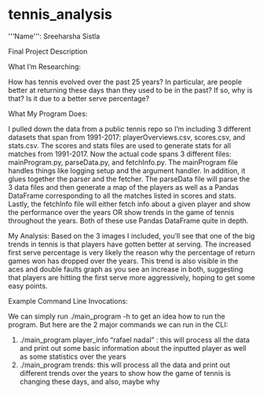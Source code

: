 # tennis_analysis

'''Name''': Sreeharsha Sistla

Final Project Description

What I’m Researching:

How has tennis evolved	over the past 25 years? In particular, are people better at returning these days than they used to be in the past? If so, why is that? Is it due to a better serve percentage?

What My Program Does:

I pulled down the data from a public tennis repo so I’m including 3 different datasets that span from 1991-2017: playerOverviews.csv, scores.csv, and stats.csv. The scores and stats files are used to generate stats for all matches from 1991-2017. Now the actual code spans 3 different files: mainProgram.py, parseData.py, and fetchInfo.py. The mainProgram file handles things like logging setup and the argument handler. In addition, it glues together the parser and the fetcher. The parseData file will parse the 3 data files and then generate a map of the players as well as a Pandas DataFrame corresponding to all the matches listed in scores and stats. Lastly, the fetchInfo file will either fetch info about a given player and show the performance over the years OR show trends in the game of tennis throughout the years. Both of these use Pandas DataFrame quite in depth.

My Analysis:
Based on the 3 images I included, you’ll see that one of the big trends in tennis is that players have gotten better at serving. The increased first serve percentage is very likely the reason why the percentage of return games won has dropped over the years. This trend is also visible in the aces and double faults graph as you see an increase in both, suggesting that players are hitting the first serve more aggressively, hoping to get some easy points.


Example Command Line Invocations:

We can simply run ./main_program -h to get an idea how to run the program. But here are the 2 major commands we can run in the CLI:

1. ./main_program player_info “rafael nadal” :  this will process all the data and print out some basic information about the inputted player as well as some statistics over the years
2. ./main_program trends: this will process all the data and print out different trends over the years to show how the game of tennis is changing these days, and also, maybe why
